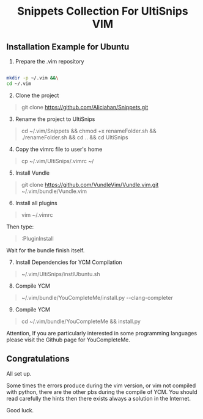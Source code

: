 <h1 align="center">Snippets Collection For UltiSnips VIM</h1>

## Installation Example for Ubuntu

1. Prepare the .vim repository

~~~bash

mkdir -p ~/.vim &&\
cd ~/.vim 
~~~

2. Clone the project 

> git clone https://github.com/Aliciahan/Snippets.git

3. Rename the project to UltiSnips

> cd ~/.vim/Snippets && chmod +x renameFolder.sh && ./renameFolder.sh && cd .. && cd UltiSnips

4. Copy the vimrc file to user's home

> cp ~/.vim/UltiSnips/.vimrc ~/

5. Install Vundle

> git clone https://github.com/VundleVim/Vundle.vim.git ~/.vim/bundle/Vundle.vim

6. Install all plugins 

> vim ~/.vimrc

Then type: 

> :PluginInstall

Wait for the bundle finish itself.

7. Install Dependencies for YCM Compilation

> ~/.vim/UltiSnips/instlUbuntu.sh

8. Compile YCM

>  ~/.vim/bundle/YouCompleteMe/install.py --clang-completer

9. Compile YCM

> cd ~/.vim/bundle/YouCompleteMe && install.py

Attention, If you are particularly interested in some programming languages please visit the Github page for YouCompleteMe.



## Congratulations

All set up.

Some times the errors produce during the vim version, or vim not compiled with python, there are the other pbs during the compile of YCM. You should read carefully the hints then there exists always a solution in the Internet. 

Good luck.



